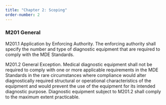 ```yaml
---
title: "Chapter 2: Scoping"
order-number: 2
---
```

### M201 General

M201.1 Application by Enforcing Authority. The enforcing authority shall specify the number and type of diagnostic equipment that are required to comply with the MDE Standards.

M201.2 General Exception. Medical diagnostic equipment shall not be required to comply with one or more applicable requirements in the MDE Standards in the rare circumstances where compliance would alter diagnostically required structural or operational characteristics of the equipment and would prevent the use of the equipment for its intended diagnostic purpose. Diagnostic equipment subject to M201.2 shall comply to the maximum extent practicable.